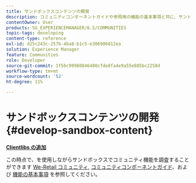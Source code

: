 ```yaml
---
title: サンドボックスコンテンツの開発
description: コミュニティコンポーネントガイドや参照用の機能の基本事項と共に、サンドボックスのコミュニティ機能を調査する方法について説明します。
contentOwner: User
products: SG_EXPERIENCEMANAGER/6.5/COMMUNITIES
topic-tags: developing
content-type: reference
exl-id: d25c243c-257b-4ba8-b1c5-e306906812ea
solution: Experience Manager
feature: Communities
role: Developer
source-git-commit: 1f56c99980846400cfde8fa4e9a55e885bc2258d
workflow-type: tm+mt
source-wordcount: '52'
ht-degree: 11%

---
```


# サンドボックスコンテンツの開発  {#develop-sandbox-content}

**[Clientlibs の追加](add-clientlibs.md)**

この時点で、を使用しながらサンドボックスでコミュニティ機能を調査することができます [We-Retail コミュニティ](../../help/sites-developing/we-retail.md), [コミュニティコンポーネントガイド](components-guide.md)、および [機能の基本事項](essentials.md) を参照してください。
